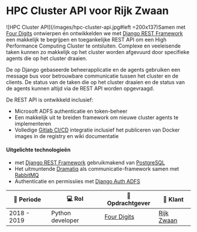 # HPC Cluster API voor Rijk Zwaan

![HPC Cluster API](/images/hpc-cluster-api.jpg#left =200x137)Samen met [Four Digits](https://www.fourdigits.nl/) ontwierpen én ontwikkelden we met [Django REST Framework](https://www.django-rest-framework.org) een makkelijk te begrijpen en toegankelijke REST API om een High Performance Computing Cluster te ontsluiten. Complexe en veeleisende taken kunnen zo makkelijk op het cluster worden afgevuurd door specifieke agents die op het cluster draaien.

De op Django gebaseerde beheerapplicatie en de agents gebruiken een message bus voor betrouwbare communicatie tussen het cluster en de clients. De status van de taken die op het cluster draaien en de status van de agents kunnen altijd via de REST API worden opgevraagd.


De REST API is ontwikkeld inclusief:
- Microsoft ADFS authenticatie en token-beheer
- Een makkelijk uit te breiden framework om nieuwe cluster agents te implementeren
- Volledige [Gitlab CI/CD](https://docs.gitlab.com/ee/ci/) integratie inclusief het publiceren van Docker images in de registry en wiki documentatie


#### Uitgelichte technologieën
-  met [Django REST Framework](https://www.django-rest-framework.org/) gebruikmakend van [PostgreSQL](https://www.postgresql.org/)
- Het uitmuntende [Dramatiq](https://dramatiq.io/) als communicatie-framework samen met [RabbitMQ](https://www.rabbitmq.com/)
- Authenticatie en permissiies met [Django Auth ADFS](https://github.com/jobec/django-auth-adfs)


| :calendar: Periode  | :computer: Rol | :office: Opdrachtgever                   | :man: Klant               |
| ------------------  | ---------------------- | ---------------------------------------- | ----------------------------------------|
| 2018 - 2019         | Python developer       | [Four Digits](https://www.fourdigits.nl) | [Rijk Zwaan](https://www.rijkzwaan.com) |
